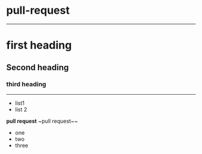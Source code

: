 # pull-request

---
# first heading
## Second heading
### third heading
---
- list1
- list 2


**pull request**
~pull request~~

- one
- two
- three


